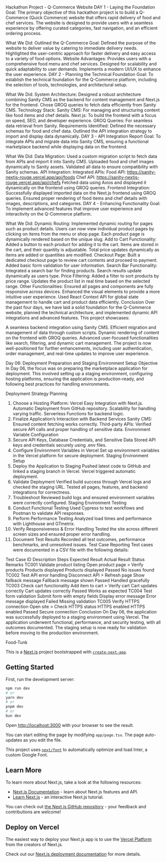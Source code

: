 Hackathon Project - Q-Commerce Website
DAY 1 - Laying the Foundation
Goal:
The primary objective of this hackathon project is to build a Q-Commerce (Quick Commerce) website that offers rapid delivery of food and chef services. The website is designed to provide users with a seamless experience by offering curated categories, fast navigation, and an efficient ordering process.

What We Did:
Outlined the Q-Commerce Goal:
Defined the purpose of the website to deliver value by catering to immediate delivery needs.
Highlighted the user-centric approach for faster delivery and easy access to a variety of food options.
Website Advantages:
Provides users with a comprehensive food menu and chef services.
Designed for scalability and quick adaptability to user demands.
Implements a modern UI/UX to enhance the user experience.
DAY 2 - Planning the Technical Foundation
Goal:
To establish the technical foundation for the Q-Commerce platform, including the selection of tools, technologies, and architectural setup.

What We Did:
System Architecture:
Designed a robust architecture combining Sanity CMS as the backend for content management and Next.js for the frontend.
Chose GROQ queries to fetch data efficiently from Sanity CMS.
Technology Stack:
Sanity CMS: For managing and structuring content like food items and chef details.
Next.js: To build the frontend with a focus on speed, SEO, and developer experience.
GROQ Queries: For seamless data retrieval from Sanity.
Requirements Identified:
Defined the necessary schemas for food and chef data.
Outlined the API integration strategy to import and display data dynamically.
DAY 3 - API Integration Report
Goal:
To integrate APIs and migrate data into Sanity CMS, ensuring a functional marketplace backend while displaying data on the frontend.

What We Did:
Data Migration:
Used a custom migration script to fetch data from APIs and import it into Sanity CMS.
Uploaded food and chef images dynamically to Sanity assets.
Validated all data to ensure compatibility with Sanity schemas.
API Integration:
Integrated APIs:
Food API: https://sanity-nextjs-rouge.vercel.app/api/foods
Chef API: https://sanity-nextjs-rouge.vercel.app/api/chefs
Fetched data using Axios and displayed it dynamically on the frontend using GROQ queries.
Frontend Integration:
Successfully displayed imported data on the Next.js frontend using GROQ queries.
Ensured proper rendering of food items and chef details with images, descriptions, and categories.
DAY 4 - Enhancing Functionality
Goal:
To implement advanced features that improve user experience and interactivity on the Q-Commerce platform.

What We Did:
Dynamic Routing:
Implemented dynamic routing for pages such as product details.
Users can now view individual product pages by clicking on items from the menu or shop page. Each product page is dynamically rendered based on the unique slug.
Add to Cart Functionality:
Added a button to each product for adding it to the cart.
Items are stored in the cart, and their quantity is adjustable.
Total price updates dynamically as items are added or quantities are modified.
Checkout Page:
Built a dedicated checkout page to review cart contents and proceed to payment.
Added basic form validation for user information.
Search Bar Functionality:
Integrated a search bar for finding products.
Search results update dynamically as users type.
Price Filtering:
Added a filter to sort products by price range.
Updates the product list in real time based on the selected range.
Other Functionalities:
Ensured all pages and components are fully responsive across devices.
Enhanced the visual elements to provide a more intuitive user experience.
Used React Context API for global state management to handle cart and product data efficiently.
Conclusion
Over the past four days, we have laid a solid foundation for the Q-Commerce website, planned the technical architecture, and implemented dynamic API integrations and advanced features. This project showcases:

A seamless backend integration using Sanity CMS.
Efficient migration and management of data through custom scripts.
Dynamic rendering of content on the frontend with GROQ queries.
Advanced user-focused functionalities like search, filtering, and dynamic cart management.
The project is now well-positioned for further enhancements, including user authentication, order management, and real-time updates to improve user experience.

Day 06: Deployment Preparation and Staging Environment Setup
Objective
In Day 06, the focus was on preparing the marketplace application for deployment. This involved setting up a staging environment, configuring hosting platforms, ensuring the application is production-ready, and following best practices for handling environments.

Deployment Strategy Planning
1. Choose a Hosting Platform: Vercel
Easy Integration with Next.js.
Automatic Deployment from GitHub repository.
Scalability for handling varying traffic.
Serverless Functions for backend logic.
2. Finalize Application’s Interaction with Backend Services
Sanity CMS: Ensured content fetching works correctly.
Third-party APIs: Verified secure API calls and proper handling of sensitive data.
Environment Variable Configuration
1. Secure API Keys, Database Credentials, and Sensitive Data
Stored API keys and credentials securely using .env files.
2. Configure Environment Variables in Vercel
Set up environment variables in the Vercel platform for secure deployment.
Staging Environment Setup
1. Deploy the Application to Staging
Pushed latest code to GitHub and linked a staging branch in Vercel.
Vercel triggered automatic deployment.
2. Validate Deployment
Verified build success through Vercel logs and checked the staging URL.
Tested all pages, features, and backend integrations for correctness.
3. Troubleshoot
Reviewed build logs and ensured environment variables were correctly configured.
Staging Environment Testing
1. Conduct Functional Testing
Used Cypress to test workflows and Postman to validate API responses.
2. Perform Performance Testing
Analyzed load times and performance with Lighthouse and GTmetrix.
3. Verify Responsiveness & Error Handling
Tested the site across different screen sizes and ensured proper error handling.
4. Document Test Results
Recorded all test outcomes, performance benchmarks, and unresolved issues.
Test Case Reporting
Test cases were documented in a CSV file with the following details:

Test Case ID	Description	Steps	Expected Result	Actual Result	Status	Remarks
TC001	Validate product listing	Open product page > Verify products	Products displayed	Products displayed	Passed	No issues found
TC002	Test API error handling	Disconnect API > Refresh page	Show fallback message	Fallback message shown	Passed	Handled gracefully
TC003	Check cart functionality	Add item to cart > Verify cart	Cart updates correctly	Cart updates correctly	Passed	Works as expected
TC004	Test form validation	Submit form with empty fields	Display error message	Error message displayed	Failed	Missing validation
TC005	Verify HTTPS connection	Open site > Check HTTPS status	HTTPS enabled	HTTPS enabled	Passed	Secure connection
Conclusion
On Day 06, the application was successfully deployed to a staging environment using Vercel. The application underwent functional, performance, and security testing, with all outcomes documented. The staging setup is now ready for validation before moving to the production environment.

Food-Tunk

This is a [Next.js](https://nextjs.org/) project bootstrapped with [`create-next-app`](https://github.com/vercel/next.js/tree/canary/packages/create-next-app).

## Getting Started

First, run the development server:

```bash
npm run dev
# or
yarn dev
# or
pnpm dev
# or
bun dev
```

Open [http://localhost:3000](http://localhost:3000) with your browser to see the result.

You can start editing the page by modifying `app/page.tsx`. The page auto-updates as you edit the file.

This project uses [`next/font`](https://nextjs.org/docs/basic-features/font-optimization) to automatically optimize and load Inter, a custom Google Font.

## Learn More

To learn more about Next.js, take a look at the following resources:

- [Next.js Documentation](https://nextjs.org/docs) - learn about Next.js features and API.
- [Learn Next.js](https://nextjs.org/learn) - an interactive Next.js tutorial.

You can check out [the Next.js GitHub repository](https://github.com/vercel/next.js/) - your feedback and contributions are welcome!

## Deploy on Vercel

The easiest way to deploy your Next.js app is to use the [Vercel Platform](https://vercel.com/new?utm_medium=default-template&filter=next.js&utm_source=create-next-app&utm_campaign=create-next-app-readme) from the creators of Next.js.

Check out our [Next.js deployment documentation](https://nextjs.org/docs/deployment) for more details.
